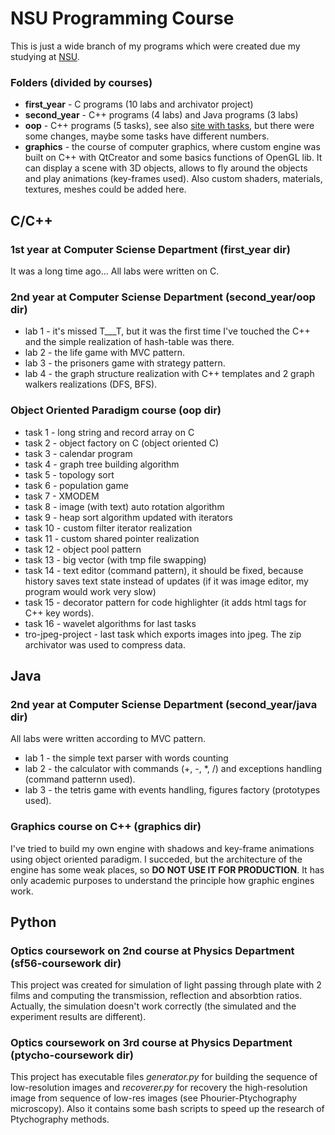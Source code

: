# **NSU Programming Course** #

This is just a wide branch of my programs which were created due my studying at [NSU](http://nsu.ru/).

### Folders (divided by courses) ###

* **first_year** - C programs (10 labs and archivator project)
* **second_year** - C++ programs (4 labs) and Java programs (3 labs)
* **oop** - C++ programs (5 tasks), see also [site with tasks](http://oop.afti.ru/students/troshnev-danil), but there were some changes, maybe some tasks have different numbers.
* **graphics** - the course of computer graphics, where custom engine was built on C++ with QtCreator and some basics functions of OpenGL lib. It can display a scene with 3D objects, allows to fly around the objects and play animations (key-frames used). Also custom shaders, materials, textures, meshes could be added here.

## C/C++ ##

### 1st year at Computer Sciense Department (first_year dir) ###

It was a long time ago... All labs were written on C.

### 2nd year at Computer Sciense Department (second_year/oop dir) ###

* lab 1 - it's missed T___T, but it was the first time I've touched the C++ and the simple realization of hash-table was there.
* lab 2 - the life game with MVC pattern.
* lab 3 - the prisoners game with strategy pattern.
* lab 4 - the graph structure realization with C++ templates and 2 graph walkers realizations (DFS, BFS).

### Object Oriented Paradigm course (oop dir) ###

* task 1 - long string and record array on C
* task 2 - object factory on C (object oriented C)
* task 3 - calendar program
* task 4 - graph tree building algorithm
* task 5 - topology sort
* task 6 - population game
* task 7 - XMODEM
* task 8 - image (with text) auto rotation algorithm
* task 9 - heap sort algorithm updated with iterators
* task 10 - custom filter iterator realization
* task 11 - custom shared pointer realization
* task 12 - object pool pattern
* task 13 - big vector (with tmp file swapping)
* task 14 - text editor (command pattern), it should be fixed, because history saves text state instead of updates (if it was image editor, my program would work very slow)
* task 15 - decorator pattern for code highlighter (it adds html tags for C++ key words).
* task 16 - wavelet algorithms for last tasks
* tro-jpeg-project - last task which exports images into jpeg. The zip archivator was used to compress data.

## Java ##

### 2nd year at Computer Sciense Department (second_year/java dir) ###

All labs were written according to MVC pattern.

* lab 1 - the simple text parser with words counting
* lab 2 - the calculator with commands (+, -, *, /) and exceptions handling (command patternn used).
* lab 3 - the tetris game with events handling, figures factory (prototypes used).

### Graphics course on C++ (graphics dir) ###

I've tried to build my own engine with shadows and key-frame animations using object oriented paradigm.
I succeded, but the architecture of the engine has some weak places, so **DO NOT USE IT FOR PRODUCTION**. It has only academic purposes to understand the principle how graphic engines work.

## Python ##

### Optics coursework on 2nd course at Physics Department (sf56-coursework dir) ###

This project was created for simulation of light passing through plate with 2 films and computing the transmission, reflection and absorbtion ratios. Actually, the simulation doesn't work correctly (the simulated and the experiment results are different).

### Optics coursework on 3rd course at Physics Department (ptycho-coursework dir) ###

This project has executable files *generator.py* for building the sequence of low-resolution images and *recoverer.py* for recovery the high-resolution image from sequence of low-res images (see Phourier-Ptychography microscopy). Also it contains some bash scripts to speed up the research of Ptychography methods.
